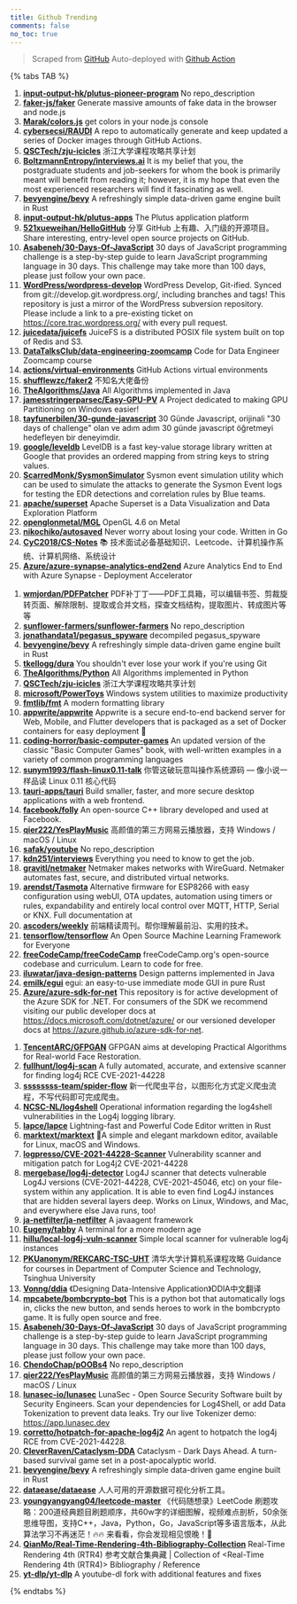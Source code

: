 ```yaml
---
title: Github Trending
comments: false
no_toc: true
---
```


> Scraped from [GitHub](https://github.com/trending)
Auto-deployed with [Github Action](https://docs.github.com/en/actions)

{% tabs TAB %}
<!-- tab Daily -->
1. [**input-output-hk/plutus-pioneer-program**](https://github.com/input-output-hk/plutus-pioneer-program)
No repo_description
2. [**faker-js/faker**](https://github.com/faker-js/faker)
Generate massive amounts of fake data in the browser and node.js
3. [**Marak/colors.js**](https://github.com/Marak/colors.js)
get colors in your node.js console
4. [**cybersecsi/RAUDI**](https://github.com/cybersecsi/RAUDI)
A repo to automatically generate and keep updated a series of Docker images through GitHub Actions.
5. [**QSCTech/zju-icicles**](https://github.com/QSCTech/zju-icicles)
浙江大学课程攻略共享计划
6. [**BoltzmannEntropy/interviews.ai**](https://github.com/BoltzmannEntropy/interviews.ai)
It is my belief that you, the postgraduate students and job-seekers for whom the book is primarily meant will benefit from reading it; however, it is my hope that even the most experienced researchers will find it fascinating as well.
7. [**bevyengine/bevy**](https://github.com/bevyengine/bevy)
A refreshingly simple data-driven game engine built in Rust
8. [**input-output-hk/plutus-apps**](https://github.com/input-output-hk/plutus-apps)
The Plutus application platform
9. [**521xueweihan/HelloGitHub**](https://github.com/521xueweihan/HelloGitHub)
分享 GitHub 上有趣、入门级的开源项目。Share interesting, entry-level open source projects on GitHub.
10. [**Asabeneh/30-Days-Of-JavaScript**](https://github.com/Asabeneh/30-Days-Of-JavaScript)
30 days of JavaScript programming challenge is a step-by-step guide to learn JavaScript programming language in 30 days. This challenge may take more than 100 days, please just follow your own pace.
11. [**WordPress/wordpress-develop**](https://github.com/WordPress/wordpress-develop)
WordPress Develop, Git-ified. Synced from git://develop.git.wordpress.org/, including branches and tags! This repository is just a mirror of the WordPress subversion repository. Please include a link to a pre-existing ticket on https://core.trac.wordpress.org/ with every pull request.
12. [**juicedata/juicefs**](https://github.com/juicedata/juicefs)
JuiceFS is a distributed POSIX file system built on top of Redis and S3.
13. [**DataTalksClub/data-engineering-zoomcamp**](https://github.com/DataTalksClub/data-engineering-zoomcamp)
Code for Data Engineer Zoomcamp course
14. [**actions/virtual-environments**](https://github.com/actions/virtual-environments)
GitHub Actions virtual environments
15. [**shufflewzc/faker2**](https://github.com/shufflewzc/faker2)
不知名大佬备份
16. [**TheAlgorithms/Java**](https://github.com/TheAlgorithms/Java)
All Algorithms implemented in Java
17. [**jamesstringerparsec/Easy-GPU-PV**](https://github.com/jamesstringerparsec/Easy-GPU-PV)
A Project dedicated to making GPU Partitioning on Windows easier!
18. [**tayfunerbilen/30-gunde-javascript**](https://github.com/tayfunerbilen/30-gunde-javascript)
30 Günde Javascript, orijinali "30 days of challenge" olan ve adım adım 30 günde javascript öğretmeyi hedefleyen bir deneyimdir.
19. [**google/leveldb**](https://github.com/google/leveldb)
LevelDB is a fast key-value storage library written at Google that provides an ordered mapping from string keys to string values.
20. [**ScarredMonk/SysmonSimulator**](https://github.com/ScarredMonk/SysmonSimulator)
Sysmon event simulation utility which can be used to simulate the attacks to generate the Sysmon Event logs for testing the EDR detections and correlation rules by Blue teams.
21. [**apache/superset**](https://github.com/apache/superset)
Apache Superset is a Data Visualization and Data Exploration Platform
22. [**openglonmetal/MGL**](https://github.com/openglonmetal/MGL)
OpenGL 4.6 on Metal
23. [**nikochiko/autosaved**](https://github.com/nikochiko/autosaved)
Never worry about losing your code. Written in Go
24. [**CyC2018/CS-Notes**](https://github.com/CyC2018/CS-Notes)
📚 技术面试必备基础知识、Leetcode、计算机操作系统、计算机网络、系统设计
25. [**Azure/azure-synapse-analytics-end2end**](https://github.com/Azure/azure-synapse-analytics-end2end)
Azure Analytics End to End with Azure Synapse - Deployment Accelerator
<!-- endtab -->
<!-- tab Weekly -->
1. [**wmjordan/PDFPatcher**](https://github.com/wmjordan/PDFPatcher)
PDF补丁丁——PDF工具箱，可以编辑书签、剪裁旋转页面、解除限制、提取或合并文档，探查文档结构，提取图片、转成图片等等
2. [**sunflower-farmers/sunflower-farmers**](https://github.com/sunflower-farmers/sunflower-farmers)
No repo_description
3. [**jonathandata1/pegasus_spyware**](https://github.com/jonathandata1/pegasus_spyware)
decompiled pegasus_spyware
4. [**bevyengine/bevy**](https://github.com/bevyengine/bevy)
A refreshingly simple data-driven game engine built in Rust
5. [**tkellogg/dura**](https://github.com/tkellogg/dura)
You shouldn't ever lose your work if you're using Git
6. [**TheAlgorithms/Python**](https://github.com/TheAlgorithms/Python)
All Algorithms implemented in Python
7. [**QSCTech/zju-icicles**](https://github.com/QSCTech/zju-icicles)
浙江大学课程攻略共享计划
8. [**microsoft/PowerToys**](https://github.com/microsoft/PowerToys)
Windows system utilities to maximize productivity
9. [**fmtlib/fmt**](https://github.com/fmtlib/fmt)
A modern formatting library
10. [**appwrite/appwrite**](https://github.com/appwrite/appwrite)
Appwrite is a secure end-to-end backend server for Web, Mobile, and Flutter developers that is packaged as a set of Docker containers for easy deployment 🚀
11. [**coding-horror/basic-computer-games**](https://github.com/coding-horror/basic-computer-games)
An updated version of the classic "Basic Computer Games" book, with well-written examples in a variety of common programming languages
12. [**sunym1993/flash-linux0.11-talk**](https://github.com/sunym1993/flash-linux0.11-talk)
你管这破玩意叫操作系统源码 — 像小说一样品读 Linux 0.11 核心代码
13. [**tauri-apps/tauri**](https://github.com/tauri-apps/tauri)
Build smaller, faster, and more secure desktop applications with a web frontend.
14. [**facebook/folly**](https://github.com/facebook/folly)
An open-source C++ library developed and used at Facebook.
15. [**qier222/YesPlayMusic**](https://github.com/qier222/YesPlayMusic)
高颜值的第三方网易云播放器，支持 Windows / macOS / Linux
16. [**safak/youtube**](https://github.com/safak/youtube)
No repo_description
17. [**kdn251/interviews**](https://github.com/kdn251/interviews)
Everything you need to know to get the job.
18. [**gravitl/netmaker**](https://github.com/gravitl/netmaker)
Netmaker makes networks with WireGuard. Netmaker automates fast, secure, and distributed virtual networks.
19. [**arendst/Tasmota**](https://github.com/arendst/Tasmota)
Alternative firmware for ESP8266 with easy configuration using webUI, OTA updates, automation using timers or rules, expandability and entirely local control over MQTT, HTTP, Serial or KNX. Full documentation at
20. [**ascoders/weekly**](https://github.com/ascoders/weekly)
前端精读周刊。帮你理解最前沿、实用的技术。
21. [**tensorflow/tensorflow**](https://github.com/tensorflow/tensorflow)
An Open Source Machine Learning Framework for Everyone
22. [**freeCodeCamp/freeCodeCamp**](https://github.com/freeCodeCamp/freeCodeCamp)
freeCodeCamp.org's open-source codebase and curriculum. Learn to code for free.
23. [**iluwatar/java-design-patterns**](https://github.com/iluwatar/java-design-patterns)
Design patterns implemented in Java
24. [**emilk/egui**](https://github.com/emilk/egui)
egui: an easy-to-use immediate mode GUI in pure Rust
25. [**Azure/azure-sdk-for-net**](https://github.com/Azure/azure-sdk-for-net)
This repository is for active development of the Azure SDK for .NET. For consumers of the SDK we recommend visiting our public developer docs at https://docs.microsoft.com/dotnet/azure/ or our versioned developer docs at https://azure.github.io/azure-sdk-for-net.
<!-- endtab -->
<!-- tab Monthly -->
1. [**TencentARC/GFPGAN**](https://github.com/TencentARC/GFPGAN)
GFPGAN aims at developing Practical Algorithms for Real-world Face Restoration.
2. [**fullhunt/log4j-scan**](https://github.com/fullhunt/log4j-scan)
A fully automated, accurate, and extensive scanner for finding log4j RCE CVE-2021-44228
3. [**ssssssss-team/spider-flow**](https://github.com/ssssssss-team/spider-flow)
新一代爬虫平台，以图形化方式定义爬虫流程，不写代码即可完成爬虫。
4. [**NCSC-NL/log4shell**](https://github.com/NCSC-NL/log4shell)
Operational information regarding the log4shell vulnerabilities in the Log4j logging library.
5. [**lapce/lapce**](https://github.com/lapce/lapce)
Lightning-fast and Powerful Code Editor written in Rust
6. [**marktext/marktext**](https://github.com/marktext/marktext)
📝A simple and elegant markdown editor, available for Linux, macOS and Windows.
7. [**logpresso/CVE-2021-44228-Scanner**](https://github.com/logpresso/CVE-2021-44228-Scanner)
Vulnerability scanner and mitigation patch for Log4j2 CVE-2021-44228
8. [**mergebase/log4j-detector**](https://github.com/mergebase/log4j-detector)
Log4J scanner that detects vulnerable Log4J versions (CVE-2021-44228, CVE-2021-45046, etc) on your file-system within any application. It is able to even find Log4J instances that are hidden several layers deep. Works on Linux, Windows, and Mac, and everywhere else Java runs, too!
9. [**ja-netfilter/ja-netfilter**](https://github.com/ja-netfilter/ja-netfilter)
A javaagent framework
10. [**Eugeny/tabby**](https://github.com/Eugeny/tabby)
A terminal for a more modern age
11. [**hillu/local-log4j-vuln-scanner**](https://github.com/hillu/local-log4j-vuln-scanner)
Simple local scanner for vulnerable log4j instances
12. [**PKUanonym/REKCARC-TSC-UHT**](https://github.com/PKUanonym/REKCARC-TSC-UHT)
清华大学计算机系课程攻略 Guidance for courses in Department of Computer Science and Technology, Tsinghua University
13. [**Vonng/ddia**](https://github.com/Vonng/ddia)
《Designing Data-Intensive Application》DDIA中文翻译
14. [**mpcabete/bombcrypto-bot**](https://github.com/mpcabete/bombcrypto-bot)
This is a python bot that automatically logs in, clicks the new button, and sends heroes to work in the bombcrypto game. It is fully open source and free.
15. [**Asabeneh/30-Days-Of-JavaScript**](https://github.com/Asabeneh/30-Days-Of-JavaScript)
30 days of JavaScript programming challenge is a step-by-step guide to learn JavaScript programming language in 30 days. This challenge may take more than 100 days, please just follow your own pace.
16. [**ChendoChap/pOOBs4**](https://github.com/ChendoChap/pOOBs4)
No repo_description
17. [**qier222/YesPlayMusic**](https://github.com/qier222/YesPlayMusic)
高颜值的第三方网易云播放器，支持 Windows / macOS / Linux
18. [**lunasec-io/lunasec**](https://github.com/lunasec-io/lunasec)
LunaSec - Open Source Security Software built by Security Engineers. Scan your dependencies for Log4Shell, or add Data Tokenization to prevent data leaks. Try our live Tokenizer demo: https://app.lunasec.dev
19. [**corretto/hotpatch-for-apache-log4j2**](https://github.com/corretto/hotpatch-for-apache-log4j2)
An agent to hotpatch the log4j RCE from CVE-2021-44228.
20. [**CleverRaven/Cataclysm-DDA**](https://github.com/CleverRaven/Cataclysm-DDA)
Cataclysm - Dark Days Ahead. A turn-based survival game set in a post-apocalyptic world.
21. [**bevyengine/bevy**](https://github.com/bevyengine/bevy)
A refreshingly simple data-driven game engine built in Rust
22. [**dataease/dataease**](https://github.com/dataease/dataease)
人人可用的开源数据可视化分析工具。
23. [**youngyangyang04/leetcode-master**](https://github.com/youngyangyang04/leetcode-master)
《代码随想录》LeetCode 刷题攻略：200道经典题目刷题顺序，共60w字的详细图解，视频难点剖析，50余张思维导图，支持C++，Java，Python，Go，JavaScript等多语言版本，从此算法学习不再迷茫！🔥🔥 来看看，你会发现相见恨晚！🚀
24. [**QianMo/Real-Time-Rendering-4th-Bibliography-Collection**](https://github.com/QianMo/Real-Time-Rendering-4th-Bibliography-Collection)
Real-Time Rendering 4th (RTR4) 参考文献合集典藏 | Collection of <Real-Time Rendering 4th (RTR4)> Bibliography / Reference
25. [**yt-dlp/yt-dlp**](https://github.com/yt-dlp/yt-dlp)
A youtube-dl fork with additional features and fixes
<!-- endtab -->
{% endtabs %}
